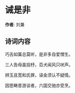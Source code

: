 # 诫是非

**作者**: 刘兼

## 诗词内容

巧舌如簧总莫听，是非多自爱憎生。

三人告母虽投杼，百犬闻风只吠声。

辨玉且宽和氏罪，诬金须认不疑情。

因思畴昔游谈者，六国交驰亦受烹。

